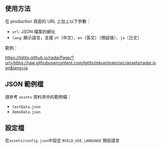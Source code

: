 ## 使用方法

在 production 頁面的 URL 上加上以下參數：

- `url`: JSON 檔案的網址
- `lang`: 顯示語言，支援 `zh`（中文）、`en`（英文）（預設值）、`ja`（日文）

範例：

https://lgtits.github.io/radarPage/?url=https://raw.githubusercontent.com/lgtits/mkup/main/src/assets/radar.json&lang=ja

## JSON 範例檔

請參考 `assets` 資料夾中的範例檔：

- `testData.json`
- `demoData.json`

## 設定檔

在`assets/config.json`中設定 `BUILD_USE_LANGUAGE` 預設語言


